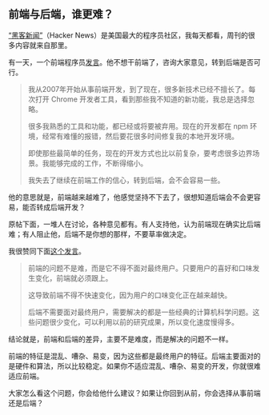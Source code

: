 ## 前端与后端，谁更难？

[“黑客新闻”](https://news.ycombinator.com/)（Hacker News）是美国最大的程序员社区，我每天都看，周刊的很多内容就来自那里。

有一天，一个前端程序员[发言](https://news.ycombinator.com/item?id=29328111)。他不想干前端了，咨询大家意见，转到后端是否可行。

> 我从2007年开始从事前端开发，到了现在，很多新技术已经不擅长了。每次打开 Chrome 开发者工具，看到那些我不知道的新功能，我总是选择忽略。
>
> 很多我熟悉的工具和功能，都已经或将要被弃用。现在的开发都在 npm 环境，经常有难懂的报错，然后要花很多时间修复我的本地开发环境。
>
> 即使那些最简单的任务，现在的开发方式也比以前复杂，要考虑很多边界场景。我能够完成的工作，不断得缩小。
> 
> 我失去了继续在前端工作的信心，转到后端，会不会容易一些。

他的意思就是，前端越来越难了，他感觉坚持不下去了，很想知道后端会不会更容易，能否转成后端开发？

原帖下面，一堆人在讨论，各种意见都有。有人支持他，认为前端现在确实比后端难；有人阻止他，后端不是你想的那样，不要草率做决定。

我很赞同下面[这个发言](https://news.ycombinator.com/item?id=29329313)。

> 前端的问题不是难，而是它不得不面对最终用户。只要用户的喜好和口味发生变化，前端就必须跟上。
> 
> 这导致前端不得不快速变化，因为用户的口味变化正在越来越快。
>
> 后端不需要面对最终用户，需要解决的都是一些经典的计算机科学问题。这些问题很少变化，可以利用以前的研究成果，所以变化速度慢得多。

结论就是，前端和后端的差异，主要不是难度，而是解决的问题不一样。

前端的特征是混乱、嘈杂、易变，因为这些都是最终用户的特征。后端主要面对的是硬件和算法，所以比较稳定。如果你不适应混乱、嘈杂、易变的开发，你就很难适应前端。

大家怎么看这个问题，你会给他什么建议？如果让你回到从前，你会选择从事前端还是后端？
